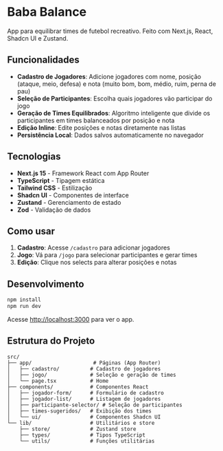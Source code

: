 # Baba Balance

App para equilibrar times de futebol recreativo. Feito com Next.js, React, Shadcn UI e Zustand.

## Funcionalidades

- **Cadastro de Jogadores**: Adicione jogadores com nome, posição (ataque, meio, defesa) e nota (muito bom, bom, médio, ruim, perna de pau)
- **Seleção de Participantes**: Escolha quais jogadores vão participar do jogo
- **Geração de Times Equilibrados**: Algoritmo inteligente que divide os participantes em times balanceados por posição e nota
- **Edição Inline**: Edite posições e notas diretamente nas listas
- **Persistência Local**: Dados salvos automaticamente no navegador

## Tecnologias

- **Next.js 15** - Framework React com App Router
- **TypeScript** - Tipagem estática
- **Tailwind CSS** - Estilização
- **Shadcn UI** - Componentes de interface
- **Zustand** - Gerenciamento de estado
- **Zod** - Validação de dados

## Como usar

1. **Cadastro**: Acesse `/cadastro` para adicionar jogadores
2. **Jogo**: Vá para `/jogo` para selecionar participantes e gerar times
3. **Edição**: Clique nos selects para alterar posições e notas

## Desenvolvimento

```bash
npm install
npm run dev
```

Acesse [http://localhost:3000](http://localhost:3000) para ver o app.

## Estrutura do Projeto

```
src/
├── app/                    # Páginas (App Router)
│   ├── cadastro/          # Cadastro de jogadores
│   ├── jogo/              # Seleção e geração de times
│   └── page.tsx           # Home
├── components/            # Componentes React
│   ├── jogador-form/      # Formulário de cadastro
│   ├── jogador-list/      # Listagem de jogadores
│   ├── participante-selector/ # Seleção de participantes
│   ├── times-sugeridos/   # Exibição dos times
│   └── ui/                # Componentes Shadcn UI
└── lib/                   # Utilitários e store
    ├── store/             # Zustand store
    ├── types/             # Tipos TypeScript
    └── utils/             # Funções utilitárias
```
